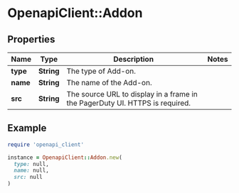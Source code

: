 # OpenapiClient::Addon

## Properties

| Name | Type | Description | Notes |
| ---- | ---- | ----------- | ----- |
| **type** | **String** | The type of Add-on. |  |
| **name** | **String** | The name of the Add-on. |  |
| **src** | **String** | The source URL to display in a frame in the PagerDuty UI. HTTPS is required. |  |

## Example

```ruby
require 'openapi_client'

instance = OpenapiClient::Addon.new(
  type: null,
  name: null,
  src: null
)
```

